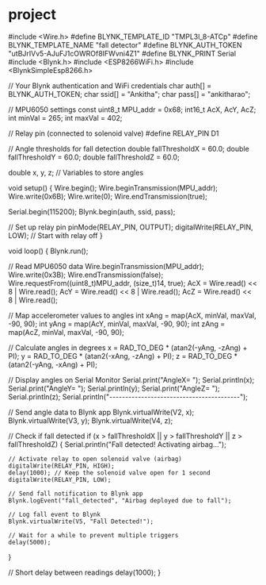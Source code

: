 # project
#include <Wire.h>
#define BLYNK_TEMPLATE_ID "TMPL3l_8-ATCp"
#define BLYNK_TEMPLATE_NAME "fall detector"
#define BLYNK_AUTH_TOKEN "utBJrIVv5-AJuFJ1cOWROf8IFWvni4Z1"
#define BLYNK_PRINT Serial
#include <Blynk.h>
#include <ESP8266WiFi.h>
#include <BlynkSimpleEsp8266.h>

// Your Blynk authentication and WiFi credentials
char auth[] = BLYNK_AUTH_TOKEN;
char ssid[] = "Ankitha";
char pass[] = "ankitharao";

// MPU6050 settings
const uint8_t MPU_addr = 0x68;
int16_t AcX, AcY, AcZ;
int minVal = 265;
int maxVal = 402;

// Relay pin (connected to solenoid valve)
#define RELAY_PIN D1

// Angle thresholds for fall detection
double fallThresholdX = 60.0;
double fallThresholdY = 60.0;
double fallThresholdZ = 60.0;

double x, y, z; // Variables to store angles

void setup() {
  Wire.begin();
  Wire.beginTransmission(MPU_addr);
  Wire.write(0x6B);
  Wire.write(0);
  Wire.endTransmission(true);
  
  Serial.begin(115200);
  Blynk.begin(auth, ssid, pass);

  // Set up relay pin
  pinMode(RELAY_PIN, OUTPUT);
  digitalWrite(RELAY_PIN, LOW); // Start with relay off
}

void loop() {
  Blynk.run();

  // Read MPU6050 data
  Wire.beginTransmission(MPU_addr);
  Wire.write(0x3B);
  Wire.endTransmission(false);
  Wire.requestFrom((uint8_t)MPU_addr, (size_t)14, true);
  AcX = Wire.read() << 8 | Wire.read();
  AcY = Wire.read() << 8 | Wire.read();
  AcZ = Wire.read() << 8 | Wire.read();

  // Map accelerometer values to angles
  int xAng = map(AcX, minVal, maxVal, -90, 90);
  int yAng = map(AcY, minVal, maxVal, -90, 90);
  int zAng = map(AcZ, minVal, maxVal, -90, 90);

  // Calculate angles in degrees
  x = RAD_TO_DEG * (atan2(-yAng, -zAng) + PI);
  y = RAD_TO_DEG * (atan2(-xAng, -zAng) + PI);
  z = RAD_TO_DEG * (atan2(-yAng, -xAng) + PI);

  // Display angles on Serial Monitor
  Serial.print("AngleX= ");
  Serial.println(x);
  Serial.print("AngleY= ");
  Serial.println(y);
  Serial.print("AngleZ= ");
  Serial.println(z);
  Serial.println("-----------------------------------------");

  // Send angle data to Blynk app
  Blynk.virtualWrite(V2, x);
  Blynk.virtualWrite(V3, y);
  Blynk.virtualWrite(V4, z);

  // Check if fall detected
  if (x > fallThresholdX || y > fallThresholdY || z > fallThresholdZ) {
    Serial.println("Fall detected! Activating airbag...");

    // Activate relay to open solenoid valve (airbag)
    digitalWrite(RELAY_PIN, HIGH);
    delay(1000); // Keep the solenoid valve open for 1 second
    digitalWrite(RELAY_PIN, LOW);

    // Send fall notification to Blynk app
    Blynk.logEvent("fall_detected", "Airbag deployed due to fall");
    
    // Log fall event to Blynk
    Blynk.virtualWrite(V5, "Fall Detected!");

    // Wait for a while to prevent multiple triggers
    delay(5000);
  }

  // Short delay between readings
  delay(1000);
}
